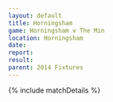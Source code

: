 ```yaml
---
layout: default
title: Horningsham
game: Horningsham v The Min
location: Horningsham
date: 
report: 
result: 
parent: 2014 Fixtures
---
```


{% include matchDetails %}
